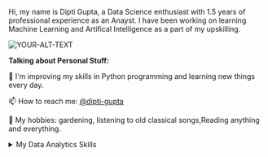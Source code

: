 

Hi, my name is Dipti Gupta, a Data Science enthusiast with 1.5 years of professional experience as an Anayst. I have been working on learning Machine Learning and Artifical Intelligence as a part of my upskilling.

<picture>
 
 <img alt="YOUR-ALT-TEXT" src="https://businessofanimation.com/wp-content/uploads/2022/07/data-animation.gif">
</picture>

**Talking about Personal Stuff:**


🌱 I'm improving my skills in Python programming and learning new things every day.

📫 How to reach me: [@dipti-gupta](https://www.linkedin.com/in/dipti-gupta-7b13b1248/)

🌴 My hobbies: gardening, listening to old classical songs,Reading anything and everything.

<details>
<summary>My Data Analytics Skills</summary>

| Rank | Tools/Frameworks  |
|-----:|------------------ |
|     1| MS Excel          |
|     2| SQL               |
|     3| Python            |

</details>

